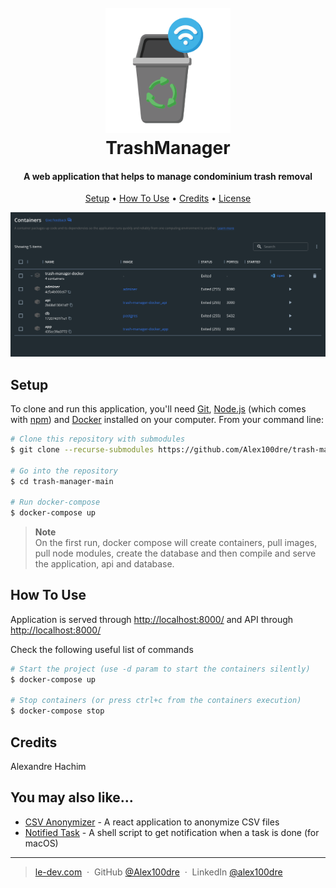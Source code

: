 <h1 align="center">
  <br>
  <img width="200" height="200" src="./doc/img/logo.png" alt="TrashManager">
  <br>
  TrashManager
  <br>
</h1>

<h4 align="center">A web application that helps to manage condominium trash removal</h4>

<p align="center">
  <a href="#setup">Setup</a> •
  <a href="#how-to-use">How To Use</a> •
  <a href="#credits">Credits</a> •
  <a href="./LICENSE">License</a>
</p>

![screenshot](./doc/img/screenshot.png)

## Setup

To clone and run this application, you'll need [Git](https://git-scm.com), [Node.js](https://nodejs.org/en/download/) (which comes with [npm](http://npmjs.com)) and [Docker](https://www.docker.com/products/docker-desktop/) installed on your computer. From your command line:

```bash
# Clone this repository with submodules
$ git clone --recurse-submodules https://github.com/Alex100dre/trash-manager-main.git

# Go into the repository
$ cd trash-manager-main

# Run docker-compose
$ docker-compose up
```

> **Note** \
> On the first run, docker compose will create containers, pull images, pull node modules, create the database and then compile and serve the application, api and database.

## How To Use

Application is served through [http://localhost:8000/](http://localhost:8000/) and API through [http://localhost:8000/](http://localhost:8000/)

Check the following useful list of commands

```bash
# Start the project (use -d param to start the containers silently)
$ docker-compose up

# Stop containers (or press ctrl+c from the containers execution)
$ docker-compose stop
```

## Credits

Alexandre Hachim

## You may also like...

- [CSV Anonymizer](https://github.com/Alex100dre/csv-anonymizer) - A react application to anonymize CSV files
- [Notified Task](https://github.com/Alex100dre/notified-tasks) - A shell script to get notification when a task is done (for macOS)

---

> [le-dev.com](https://le-dev.com) &nbsp;&middot;&nbsp;
> GitHub [@Alex100dre](https://github.com/Alex100dre) &nbsp;&middot;&nbsp;
> LinkedIn [@alex100dre](https://www.linkedin.com/in/alex100dre/)

